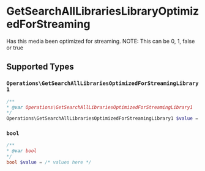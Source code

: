# GetSearchAllLibrariesLibraryOptimizedForStreaming

Has this media been optimized for streaming. NOTE: This can be 0, 1, false or true



## Supported Types

### `Operations\GetSearchAllLibrariesOptimizedForStreamingLibrary1`

```php
/**
* @var Operations\GetSearchAllLibrariesOptimizedForStreamingLibrary1
*/
Operations\GetSearchAllLibrariesOptimizedForStreamingLibrary1 $value = /* values here */
```

### `bool`

```php
/**
* @var bool
*/
bool $value = /* values here */
```

